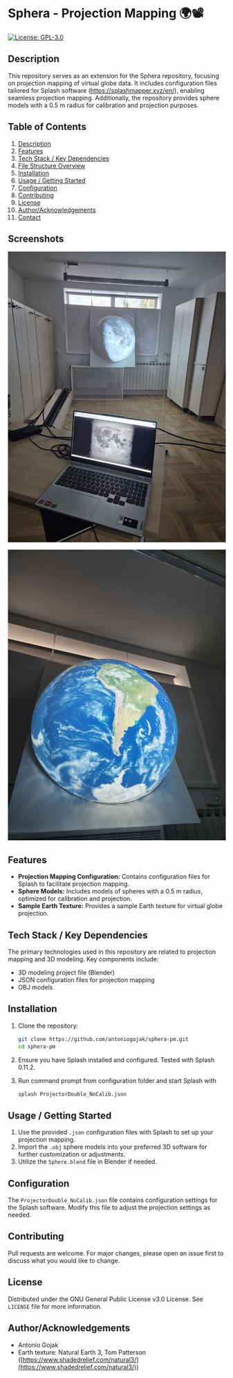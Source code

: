# Sphera - Projection Mapping 🌍📽️

[![License: GPL-3.0](https://img.shields.io/badge/License-GPL--3.0-blue)](https://www.gnu.org/licenses/gpl-3.0)

## Description

This repository serves as an extension for the Sphera repository, focusing on projection mapping of virtual globe data. It includes configuration files tailored for Splash software (https://splashmapper.xyz/en/), enabling seamless projection mapping. Additionally, the repository provides sphere models with a 0.5 m radius for calibration and projection purposes.

## Table of Contents

1.  [Description](#description)
2.  [Features](#features)
3.  [Tech Stack / Key Dependencies](#tech-stack--key-dependencies)
4.  [File Structure Overview](#file-structure-overview)
5.  [Installation](#installation)
6.  [Usage / Getting Started](#usage--getting-started)
7.  [Configuration](#configuration)
8.  [Contributing](#contributing)
9.  [License](#license)
10. [Author/Acknowledgements](#authoracknowledgements)
11. [Contact](#contact)

## Screenshots

![alt text](https://github.com/antoniogojak/sphera-pm/blob/master/Screenshots/20250911_135339.jpg?raw=true)

![alt text](https://github.com/antoniogojak/sphera-pm/blob/master/Screenshots/20250911_170512.jpg?raw=true)

## Features

*   **Projection Mapping Configuration:** Contains configuration files for Splash to facilitate projection mapping.
*   **Sphere Models:** Includes models of spheres with a 0.5 m radius, optimized for calibration and projection.
*   **Sample Earth Texture:** Provides a sample Earth texture for virtual globe projection.

## Tech Stack / Key Dependencies

The primary technologies used in this repository are related to projection mapping and 3D modeling. Key components include:

*   3D modeling project file (Blender)
*   JSON configuration files for projection mapping
*   OBJ models

## Installation

1.  Clone the repository:

    ```bash
    git clone https://github.com/antoniogojak/sphera-pm.git
    cd sphera-pm
    ```

2.  Ensure you have Splash installed and configured. Tested with Splash 0.11.2.

3.  Run command prompt from configuration folder and start Splash with

    ```bash
    splash ProjectorDouble_NoCalib.json
    ```

## Usage / Getting Started

1.  Use the provided `.json` configuration files with Splash to set up your projection mapping.
2.  Import the `.obj` sphere models into your preferred 3D software for further customization or adjustments.
3.  Utilize the `Sphere.blend` file in Blender if needed.

## Configuration

The `ProjectorDouble_NoCalib.json` file contains configuration settings for the Splash software. Modify this file to adjust the projection settings as needed.

## Contributing

Pull requests are welcome. For major changes, please open an issue first to discuss what you would like to change.

## License

Distributed under the GNU General Public License v3.0 License. See `LICENSE` file for more information.

## Author/Acknowledgements

*   Antonio Gojak
*   Earth texture: Natural Earth 3, Tom Patterson ([https://www.shadedrelief.com/natural3/](https://www.shadedrelief.com/natural3/))